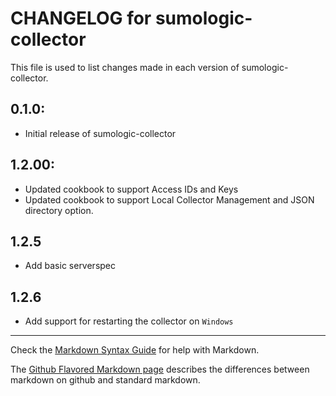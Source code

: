 # CHANGELOG for sumologic-collector

This file is used to list changes made in each version of sumologic-collector.

## 0.1.0:

* Initial release of sumologic-collector

## 1.2.00:

* Updated cookbook to support Access IDs and Keys
* Updated cookbook to support Local Collector Management and JSON directory option.

## 1.2.5

* Add basic serverspec

## 1.2.6

* Add support for restarting the collector on `Windows`


- - -
Check the [Markdown Syntax Guide](http://daringfireball.net/projects/markdown/syntax) for help with Markdown.

The [Github Flavored Markdown page](http://github.github.com/github-flavored-markdown/) describes the differences between markdown on github and standard markdown.
